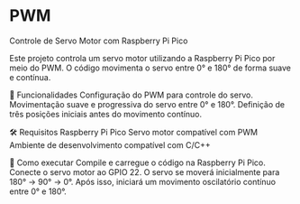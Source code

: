 # PWM

Controle de Servo Motor com Raspberry Pi Pico

Este projeto controla um servo motor utilizando a Raspberry Pi Pico por meio do PWM. O código movimenta o servo entre 0° e 180° de forma suave e contínua.

📌 Funcionalidades
Configuração do PWM para controle do servo.
Movimentação suave e progressiva do servo entre 0° e 180°.
Definição de três posições iniciais antes do movimento contínuo.

🛠 Requisitos
Raspberry Pi Pico
Servo motor compatível com PWM
Ambiente de desenvolvimento compatível com C/C++

🚀 Como executar
Compile e carregue o código na Raspberry Pi Pico.
Conecte o servo motor ao GPIO 22.
O servo se moverá inicialmente para 180° → 90° → 0°.
Após isso, iniciará um movimento oscilatório contínuo entre 0° e 180°.